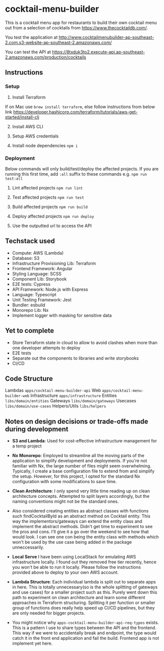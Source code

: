 # cocktail-menu-builder

This is a cocktail menu app for restaurants to build their own cocktail menu out from a selection of cocktails from https://www.thecocktaildb.com/.

You test the application at
http://www.cocktailmenubuilder-ap-southeast-2.com.s3-website-ap-southeast-2.amazonaws.com/

You can test the API at
https://8txduk3to2.execute-api.ap-southeast-2.amazonaws.com/production/cocktails

## Instructions

### Setup

1. Install Terraform

If on Mac use `brew install terraform`, else follow instructions from below link
https://developer.hashicorp.com/terraform/tutorials/aws-get-started/install-cli

2. Install AWS CLI

3. Setup AWS credentials

4. Install node dependencies `npm i`

### Deployment

Below commands will only build/test/deploy the affected projects. If you are running this first time, add `:all` suffix to these commands e.g. `npm run test:all`

1. Lint affected projects
   `npm run lint`

2. Test affected projects
   `npm run test`

3. Build affected projects
   `npm run build`

4. Deploy affected projects
   `npm run deploy`

5. Use the outputted url to access the API

## Techstack used

- Compute: AWS (Lambda)
- Database: S3
- Infrastructure Provisioning Lib: Terraform
- Frontend Framework: Angular
- Styling Language: SCSS
- Component Lib: Storybook
- E2E tests: Cypress
- API Framework: Node.js with Express
- Language: Typescript
- Unit Testing Framework: Jest
- Bundler: esbuild
- Monorepo Lib: Nx
- Implement logger with masking for sensitive data

## Yet to complete

- Store Terraform state in cloud to allow to avoid clashes when more than one developer attempts to deploy
- E2E tests
- Separate out the components to libraries and write storybooks
- CI/CD

## Code Structure

Lambdas `apps/cocktail-menu-builder-api`
Web `apps/cocktail-menu-builder-web`
Infrastructure `apps/infrastructure`
Entities `libs/domain/entities`
Gateways `libs/domain/gateways`
Usecases `libs/domain/use-cases`
Helpers/Utils `libs/helpers`

## Notes on design decisions or trade-offs made during development
-  **S3 and Lambda**:  Used for cost-effective infrastructure management for a temp project
-  **Nx Monorepo**: Employed to streamline all the moving parts of the application to simplify development and deployments. If you're not familiar with Nx, the large number of files might seem overwhelming. Typically, I create a base configuration file to extend from and simplify the setup. However, for this project, I opted for the standard Nx configuration with some modifications to save time.
- **Clean Architecture**: I only spend very little time reading up on clean architecture concepts. Attempted to split layers accordingly, but the naming conventions might not be the standard ones.

- Also considered creating entities as abstract classes with functions such findCocktailById as an abstract method on Cocktail entity. This way the implementors/gateways can extend the entity class and implement the abstract methods. Didn't get time to experiment to see the pros and cons. I'll give it a go over the weekend to see how that would look. I can see one con being the entity class with methods which won't be used by the use case being added in the package unneccessarily.

- **Local Serve** I have been using LocalStack for emulating AWS infrastructure locally. I found out they removed free tier recently, hence you won't be able to run it locally. Please follow the instructions provided above to deploy to your own AWS account.
- **Lambda Structure**: Each individual lambda is split out to separate apps in here. This is totally unnecessary(so is the whole splitting of gateways and use cases) for a smaller project such as this. Purely went down this path to experiment on clean architecture and learn some different approaches in Terraform structuring. 
Splitting it per function or smaller group of functions does really help speed up CI/CD pipelines, but they are only needed for bigger projects.
- You might notice why `apps-cocktail-menu-builder-api-req-types` exists. This is a pattern I use to share types between the API and the frontend. This way if we were to accidentally break and endpoint, the type would catch it in the front end application and fail the build. Frontend app is not implement yet here.

